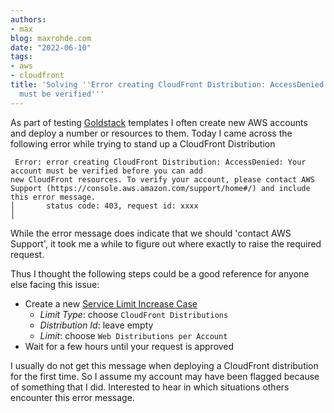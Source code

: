 ```yaml
---
authors:
- max
blog: maxrohde.com
date: "2022-06-10"
tags:
- aws
- cloudfront
title: 'Solving ''Error creating CloudFront Distribution: AccessDenied: Your account
  must be verified'''
---
```


As part of testing [Goldstack](https://goldstack.party/) templates I often create new AWS accounts and deploy a number or resources to them. Today I came across the following error while trying to stand up a CloudFront Distribution

```
 Error: error creating CloudFront Distribution: AccessDenied: Your account must be verified before you can add
new CloudFront resources. To verify your account, please contact AWS Support (https://console.aws.amazon.com/support/home#/) and include this error message.
│       status code: 403, request id: xxxx
│
```

While the error message does indicate that we should 'contact AWS Support', it took me a while to figure out where exactly to raise the required request.

Thus I thought the following steps could be a good reference for anyone else facing this issue:

- Create a new [Service Limit Increase Case](https://us-east-1.console.aws.amazon.com/support/home#/case/create?issueType=service-limit-increase)
  - _Limit Type_: choose `CloudFront Distributions`
  - _Distribution Id_: leave empty
  - _Limit_: choose `Web Distributions per Account`
- Wait for a few hours until your request is approved

I usually do not get this message when deploying a CloudFront distribution for the first time. So I assume my account may have been flagged because of something that I did. Interested to hear in which situations others encounter this error message.
